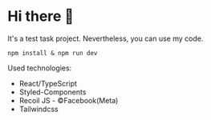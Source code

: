 # Hi there 👋

<p>
It's a test task project. Nevertheless, you can use my code.
</p>


<code>npm install & npm run dev</code>


Used technologies:

- React/TypeScript
- Styled-Components
- Recoil JS - &copy;Facebook(Meta)
- Tailwindcss
